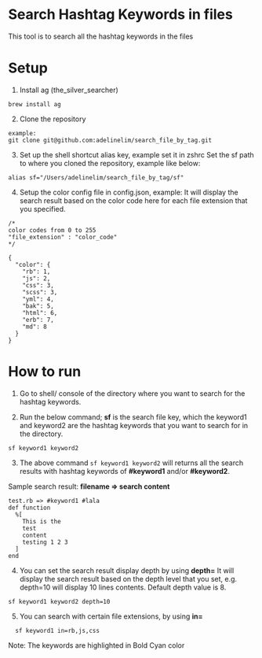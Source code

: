 # Search Hashtag Keywords in files
This tool is to search all the hashtag keywords in the files

# Setup

1. Install ag (the_silver_searcher)
  ```
  brew install ag
  ```

2. Clone the repository
  ```
  example:
  git clone git@github.com:adelinelim/search_file_by_tag.git
  ```

3. Set up the shell shortcut alias key, example set it in zshrc
Set the sf path to where you cloned the repository, example like below:
  ```
  alias sf="/Users/adelinelim/search_file_by_tag/sf"
  ```

4. Setup the color config file in config.json, example:
  It will display the search result based on the color code here for each file extension that you specified.

  ```
  /*
  color codes from 0 to 255
  "file_extension" : "color_code"
  */

  {
    "color": {
      "rb": 1,
      "js": 2,
      "css": 3,
      "scss": 3,
      "yml": 4,
      "bak": 5,
      "html": 6,
      "erb": 7,
      "md": 8
    }
  }
  ```

# How to run

1. Go to shell/ console of the directory where you want to search for the hashtag keywords.

2. Run the below command; **sf** is the search file key, which the keyword1 and keyword2 are the hashtag keywords that you want to search for in the directory.
  ```
  sf keyword1 keyword2
  ```

3.  The above command `sf keyword1 keyword2` will returns all the search results with hashtag keywords of **#keyword1** and/or **#keyword2**.

  Sample search result:
  **filename => search content**
  ```
  test.rb => #keyword1 #lala
  def function
    %[
      This is the
      test
      content
      testing 1 2 3
    ]
  end
  ```

4. You can set the search result display depth by using **depth=**
It will display the search result based on the depth level that you set, e.g. depth=10 will display 10 lines contents.
Default depth value is 8.
  ```
  sf keyword1 keyword2 depth=10
  ```

5. You can search with certain file extensions, by using **in=**
  ```
    sf keyword1 in=rb,js,css
  ```

Note: The keywords are highlighted in Bold Cyan color

